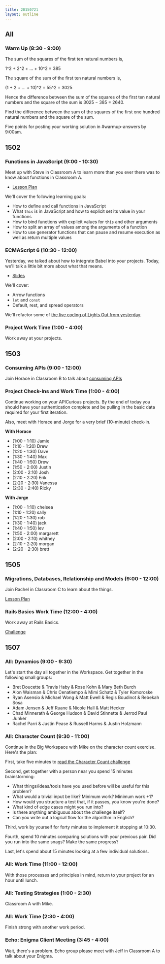 ```yaml
---
title: 20150721
layout: outline
---
```


## All

### Warm Up (8:30 - 9:00)

The sum of the squares of the first ten natural numbers is,

1^2 + 2^2 + ... + 10^2 = 385

The square of the sum of the first ten natural numbers is,

(1 + 2 + ... + 10)^2 = 55^2 = 3025

Hence the difference between the sum of the squares of the first ten natural numbers and the square of the sum is 3025 − 385 = 2640.

Find the difference between the sum of the squares of the first one hundred natural numbers and the square of the sum.

Five points for posting your working solution in #warmup-answers by 9:00am.

## 1502

### Functions in JavaScript (9:00 - 10:30)

Meet up with Steve in Classroom A to learn more than you ever there was to know about functions in Classroom A.

* [Lesson Plan](https://github.com/turingschool/lesson_plans/blob/master/ruby_04-apis_and_scalability/functions_in_javascript.md)

We'll cover the following learning goals:

* How to define and call functions in JavaScript
* What `this` is in JavaScript and how to explicit set its value in your functions
* How to bind functions with explicit values for `this` and other arguments
* How to split an array of values among the arguments of a function
* How to use generator functions that can pause and resume execution as well as return multiple values

### ECMAScript 6 (10:30 - 12:00)

Yesterday, we talked about how to integrate Babel into your projects. Today, we'll talk a little bit more about what that means.

* [Slides](https://www.icloud.com/keynote/AwBWCAESEFoVLpRtDJo8Kk3piV5sbNkaKlAg9v2X5wje5AErTxU8hnZ5ILmhI-KWx48mqZPuAQnFUd-t7QX4SlH6BwMCUCAQEEIBTGfYPXd1HM1uffj9AhZhDBm7G1jlzf7vSyOtECr64o#ES6_for_Turing_Students)

We'll cover:

* Arrow functions
* `let` and `const`
* Default, rest, and spread operators

We'll refactor some of [the live coding of Lights Out from yesterday](https://github.com/turingschool-examples/lights-out).

### Project Work Time (1:00 - 4:00)

Work away at your projects.

## 1503

### Consuming APIs (9:00 - 12:00)

Join Horace in Classroom B to talk about [consuming APIs](https://github.com/turingschool/lesson_plans/blob/master/ruby_04-apis_and_scalability/consuming_apis.markdown)

### Project Check-Ins and Work Time (1:00 - 4:00)

Continue working on your APICurious projects. By the end of today you should
have your authentication complete and be pulling in the basic data required for
your first iteration.

Also, meet with Horace and Jorge for a very brief (10-minute) check-in.

__With Horace__

* (1:00 - 1:10) Jamie
* (1:10 - 1:20) Drew
* (1:20 - 1:30) Dave
* (1:30 - 1:40) Max
* (1:40 - 1:50) Drew
* (1:50 - 2:00) Justin
* (2:00 - 2:10) Josh
* (2:10 - 2:20) Erik
* (2:20 - 2:30) Vanessa
* (2:30 - 2:40) Ricky

__With Jorge__

* (1:00 - 1:10) chelsea
* (1:10 - 1:20) sally
* (1:20 - 1:30) rob
* (1:30 - 1:40) jack
* (1:40 - 1:50) lev
* (1:50 - 2:00) margarett
* (2:00 - 2:10) whitney
* (2:10 - 2:20) morgan
* (2:20 - 2:30) brett

## 1505

### Migrations, Databases, Relationship and Models (9:00 - 12:00)

Join Rachel in Classroom C to learn about the things.

[Lesson Plan](https://github.com/turingschool/lesson_plans/blob/master/ruby_02-web_applications_with_ruby/models_databases_relationships.markdown)

### Rails Basics Work Time (12:00 - 4:00)

Work away at Rails Basics.

[Challenge](https://github.com/turingschool/challenges/blob/master/models_databases_relationships_routes_controllers_oh_my.markdown)

## 1507

### All: Dynamics (9:00 - 9:30)

Let's start the day all together in the Workspace. Get together in the following
small groups:

* Bret Doucette & Travis Haby & Rose Kohn & Mary Beth Burch
* Alon Waisman & Chris Cenatiempo & Mimi Schatz & Tyler Komoroske
* Ryan Asensio & Michael Wong & Matt Ewell & Regis Boudinot & Rebekah Sosa
* Adam Jensen & Jeff Ruane & Nicole Hall & Matt Hecker
* Chad Minnerath & George Hudson & David Stinnette & Jerrod Paul Junker
* Rachel Parri & Justin Pease & Russell Harms & Justin Holzmann

### All: Character Count (9:30 - 11:00)

Continue in the Big Workspace with Mike on the character count exercise.
Here's the plan:

First, take five minutes to [read the Character Count challenge](https://github.com/turingschool/challenges/blob/master/character_count.markdown)

Second, get together with a person near you spend 15 minutes brainstorming:

* What things/ideas/tools have you used before will be useful for this problem?
* What would a trivial input be like? Minimum work? Minimum work +1?
* How would you structure a test that, if it passes, you know you're done?
* What kind of edge cases might you run into?
* Is there anything ambiguous about the challenge itself?
* Can you write out a logical flow for the algorithm in English?

Third, work by yourself for forty minutes to implement it stopping at 10:30.

Fourth, spend 10 minutes comparing solutions with your previous pair. Did you
run into the same snags? Make the same progress?

Last, let's spend about 15 minutes looking at a few individual solutions.

### All: Work Time (11:00 - 12:00)

With those processes and principles in mind, return to your project for an hour
until lunch.

### All: Testing Strategies (1:00 - 2:30)

Classroom A with Mike.

### All: Work Time (2:30 - 4:00)

Finish strong with another work period.

### Echo: Enigma Client Meeting (3:45 - 4:00)

Wait, there's a problem. Echo group please meet with Jeff in Classroom A to talk
about your Enigma.
